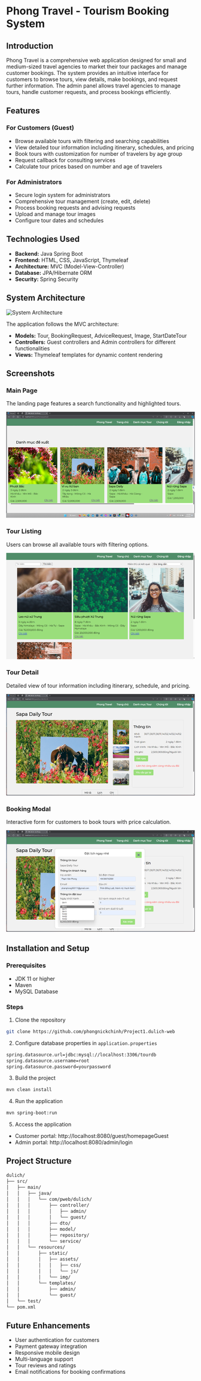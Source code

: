 # Phong Travel - Tourism Booking System

## Introduction
Phong Travel is a comprehensive web application designed for small and medium-sized travel agencies to market their tour packages and manage customer bookings. The system provides an intuitive interface for customers to browse tours, view details, make bookings, and request further information. The admin panel allows travel agencies to manage tours, handle customer requests, and process bookings efficiently.

## Features

### For Customers (Guest)
- Browse available tours with filtering and searching capabilities
- View detailed tour information including itinerary, schedules, and pricing
- Book tours with customization for number of travelers by age group
- Request callback for consulting services
- Calculate tour prices based on number and age of travelers

### For Administrators
- Secure login system for administrators
- Comprehensive tour management (create, edit, delete)
- Process booking requests and advising requests
- Upload and manage tour images
- Configure tour dates and schedules

## Technologies Used
- **Backend:** Java Spring Boot
- **Frontend:** HTML, CSS, JavaScript, Thymeleaf
- **Architecture:** MVC (Model-View-Controller)
- **Database:** JPA/Hibernate ORM
- **Security:** Spring Security

## System Architecture

![System Architecture](docs/images/system-structure.png)

The application follows the MVC architecture:
- **Models:** Tour, BookingRequest, AdviceRequest, Image, StartDateTour
- **Controllers:** Guest controllers and Admin controllers for different functionalities
- **Views:** Thymeleaf templates for dynamic content rendering

## Screenshots

### Main Page
The landing page features a search functionality and highlighted tours.

![Main Page](docs/images/main-page.png)

### Tour Listing
Users can browse all available tours with filtering options.

![Tour Listing](docs/images/list-tour.png)

### Tour Detail
Detailed view of tour information including itinerary, schedule, and pricing.

![Tour Detail](docs/images/tour-detail.png)

### Booking Modal
Interactive form for customers to book tours with price calculation.

![Booking Modal](docs/images/booking-popup.png)

## Installation and Setup

### Prerequisites
- JDK 11 or higher
- Maven
- MySQL Database

### Steps
1. Clone the repository
```bash
git clone https://github.com/phongnickchinh/Project1.dulich-web
```

2. Configure database properties in `application.properties`
```properties
spring.datasource.url=jdbc:mysql://localhost:3306/tourdb
spring.datasource.username=root
spring.datasource.password=yourpassword
```

3. Build the project
```bash
mvn clean install
```

4. Run the application
```bash
mvn spring-boot:run
```

5. Access the application
- Customer portal: http://localhost:8080/guest/homepageGuest
- Admin portal: http://localhost:8080/admin/login

## Project Structure
```
dulich/
├── src/
│   ├── main/
│   │   ├── java/
│   │   │   └── com/pweb/dulich/
│   │   │       ├── controller/
│   │   │       │   ├── admin/
│   │   │       │   └── guest/
│   │   │       ├── dto/
│   │   │       ├── model/
│   │   │       ├── repository/
│   │   │       └── service/
│   │   └── resources/
│   │       ├── static/
│   │       │   ├── assets/
│   │       │   │   ├── css/
│   │       │   │   └── js/
│   │       │   └── img/
│   │       └── templates/
│   │           ├── admin/
│   │           └── guest/
│   └── test/
└── pom.xml
```

## Future Enhancements
- User authentication for customers
- Payment gateway integration
- Responsive mobile design
- Multi-language support
- Tour reviews and ratings
- Email notifications for booking confirmations